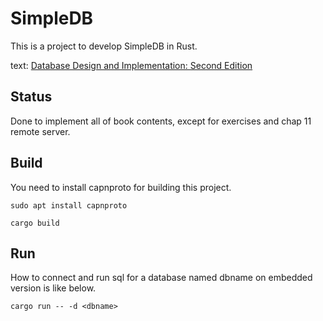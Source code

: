 # SimpleDB

This is a project to develop SimpleDB in Rust.

text: [Database Design and Implementation: Second Edition](https://www.amazon.co.jp/gp/product/3030338355/)

## Status

Done to implement all of book contents, except for exercises and chap 11 remote server.

## Build

You need to install capnproto for building this project.

``` shell
sudo apt install capnproto
```

``` shell
cargo build
```

## Run

How to connect and run sql for a database named dbname on embedded version is like below.

``` shell
cargo run -- -d <dbname>
```

